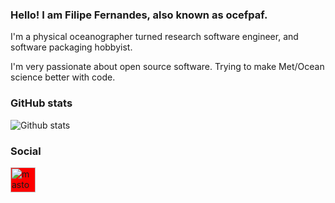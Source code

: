 ### Hello! I am Filipe Fernandes, also known as ocefpaf.

I'm a physical oceanographer turned research software engineer,
and software packaging hobbyist.

I'm very passionate about open source software. Trying to make Met/Ocean science better with code. 


### GitHub stats
![Github stats](https://github-readme-stats.vercel.app/api?username=ocefpaf&show_icons=true)

### Social

[<img src='https://cdn.jsdelivr.net/npm/simple-icons@3.13.0/icons/mastodon.svg' alt='mastodon' height='40' style='background-color:red;' />]([https://twitter.com/ocefpaf](https://fosstodon.org/@ocefpaf)https://fosstodon.org/@ocefpaf)

